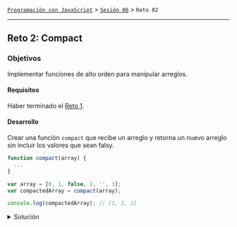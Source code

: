 [`Programación con JavaScript`](../../Readme.md) > [`Sesión 06`](../Readme.md) > `Reto 02`

---

## Reto 2: Compact

### Objetivos

Implementar funciones de alto orden para manipular arreglos.

#### Requisitos

Haber terminado el [Reto 1](../Reto-01/Readme.md).

#### Desarrollo

Crear una función `compact` que recibe un arreglo y retorna un nuevo arreglo sin incluir los valores que sean falsy.

```javascript
function compact(array) {
  ...
}

var array = [0, 1, false, 2, '', 3];
var compactedArray = compact(array);

console.log(compactedArray); // [1, 2, 3]
```

<details>
  <summary>Solución</summary>

```javascript
function compact(array) {
  return array.filter(function(element) {
    return !!element;
  });
}
```

</details>
